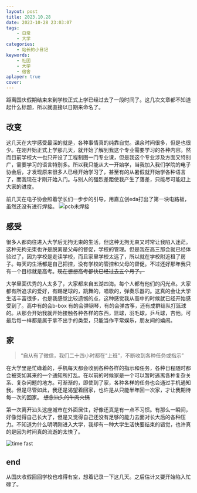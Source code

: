 ```yaml
---
layout: post
title: 2023.10.28
date: 2023-10-28 23:03:07
tags: 
    - 日常
    - 大学
categories:
    - 站长的小日记
keywords:
    - 社团
    - 大学
    - 宿舍
aplayer: true
cover:  
---
```


距离国庆假期结束来到学校正式上学已经过去了一段时间了。这几次文章都不知道起什么标题，所以就直接以日期来命名了。

<!-- more -->

<meting-js
 id="30431375"
 server="netease"
 type="song"
 theme="#C20C0C">
</meting-js>

## 改变

这几天在大学感受最深的就是，各种事情真的纯靠自觉。课余时间很多，但是也很少。在刚开始正式上学那几天，就开始了解到我这个专业需要学习的各种内容。然而目前学校大一也只开设了工程制图一门专业课，但是我这个专业涉及方面又特别广，需要学习的语言特别多。所以我只能从大一开始学，当我加入我们学院的电子协会后，才发现原来很多人已经开始学习了，甚至有的从暑假就开始学各种语言了，而我现在才刚开始入门。与别人的强烈差距使我产生了落差，只能尽可能赶上大家的进度。

前几天在电子协会照着学长们一步步的引导，用嘉立创eda打出了第一块电路板，虽然还没有进行焊接。
![pcb未焊接](https://cdn.jsdelivr.net/gh/masle1/masle.github.io@main/pages/img/pcb1.jpg)

## 感受

很多人都向往进入大学后无拘无束的生活，但这种无拘无束又时常让我陷入迷茫。这种无拘无束也许是脱离是父母的督促，学校的管理。但是我在高三那会就已经体验过了，因为学校是走读学校，而且家里学校太远了，所以就在学校附近租了房子。每天的生活都是自己把控，没有学校的管控和父母的督促。不过还好那年我只有一个目标就是高考。~~现在想想高考都快已经过去五个月了。~~ 

大学里面优秀的人太多了，大家都来自五湖四海。每个人都有他们的闪光点。大家都有所追求的爱好，有踢足球的，跳舞的，唱歌的，弹奏乐器的。这真的会让大学生活丰富很多，也是我感觉比较遗憾的点，这种感觉我从高中的时候就已经开始感受到了。高中有的会b-box 有的会弹钢琴，有的会弹古筝，还有成群结队打篮球的。从那会开始我就开始接触各种各样的东西，篮球，羽毛球，乒乓球，吉他。可最后每一样都是属于拿不出手的类型，只能当作平常娱乐，朋友间的嬉闹。

<meting-js
 id="212233"
 server="netease"
 type="song"
 theme="#C20C0C">
</meting-js>


## 家

> “自从有了微信，我们二十四小时都在“上班”，不断收到各种任务或指示”

在大学里是忙碌着的，手机每天都会收到各种各样的指示和任务，各种日程随时都会被突如其来的一个通知所打乱。在以前的时候家是一个可以暂时逃离各种复杂关系、复杂问题的地方。可渐渐的，即使到了家，各种各样的任务也会通过手机通知我。但是尽管如此，我还是渴望着回家，也许是从只能半年回一次家，才让我期待每一次的回家。 ~~想念汕头的牛肉火锅~~

第一次离开汕头这座城市在外面居住，好像还真是有一点不习惯。有那么一瞬间，好像觉得自己长大了，但是又觉得自己还没有足够的能力去面对长大后的各种压力。不知道为什么明明刚进入大学，我却有一种大学生活快要结束的错觉，也许真的是因为时间真的流逝的太快了。

![time fast](https://cdn.jsdelivr.net/gh/masle1/masle.github.io@main/pages/img/timepast.jpg)


## end
从国庆收假回回学校也难得有空，想着记录一下这几天。之后估计又要开始陷入忙碌了。




